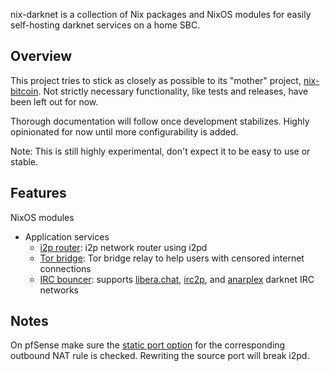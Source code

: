 nix-darknet is a collection of Nix packages and NixOS modules for easily self-hosting darknet services on a home SBC.

Overview
---
This project tries to stick as closely as possible to its "mother" project, [nix-bitcoin](https://github.com/fort-nix/nix-bitcoin). Not strictly necessary functionality, like tests and releases, have been left out for now.

Thorough documentation will follow once development stabilizes. Highly opinionated for now until more configurability is added.

Note: This is still highly experimental, don't expect it to be easy to use or stable.

Features
---
NixOS modules
* Application services
  * [i2p router](https://geti2p.net/en/about/glossary): i2p network router using i2pd
  * [Tor bridge](https://support.torproject.org/censorship/censorship-7/): Tor bridge relay to help users with censored internet connections
  * [IRC bouncer](https://wiki.znc.in/ZNC): supports [libera.chat](https://libera.chat/), [irc2p](https://geti2p.net/en/docs/applications/irc), and [anarplex](https://anarplex.net/) darknet IRC networks

Notes
---
On pfSense make sure the [static port option](https://docs.netgate.com/pfsense/en/latest/nat/outbound.html#static-port) for the corresponding outbound NAT rule is checked. Rewriting the source port will break i2pd.
